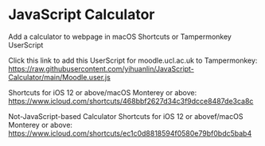 # JavaScript Calculator
 Add a calculator to webpage in macOS Shortcuts or Tampermonkey UserScript
 
Click this link to add this UserScript for moodle.ucl.ac.uk to Tampermonkey: https://raw.githubusercontent.com/yihuanlin/JavaScript-Calculator/main/Moodle.user.js

Shortcuts for iOS 12 or above/macOS Monterey or above: https://www.icloud.com/shortcuts/468bbf2627d34c3f9dcce8487de3ca8c

Not-JavaScript-based Calculator Shortcuts for iOS 12 or abovef/macOS Monterey or above: https://www.icloud.com/shortcuts/ec1c0d8818594f0580e79bf0bdc5bab4
